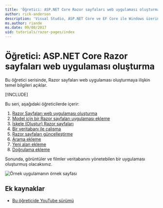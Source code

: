 ```yaml
---
title: 'Öğretici: ASP.NET Core Razor sayfaları web uygulaması oluşturma'
author: rick-anderson
description: 'Visual Studio, ASP.NET Core ve EF Core ile Windows üzerinde Razor sayfaları web uygulaması oluşturun.'
ms.author: riande
ms.date: 09/08/2017
uid: tutorials/razor-pages/index
---
```

# <a name="tutorial-create-a-razor-pages-web-app-with-aspnet-core"></a>Öğretici: ASP.NET Core Razor sayfaları web uygulaması oluşturma

Bu öğretici serisinde, Razor sayfaları web uygulaması oluşturmaya ilişkin temel bilgileri açıklar. 

[!INCLUDE[](~/includes/advancedRP.md)]

Bu seri, aşağıdaki öğreticilerde içerir:

1. [Razor Sayfaları web uygulaması oluşturma](xref:tutorials/razor-pages/razor-pages-start)
1. [Model için bir Razor sayfaları uygulaması ekleme](xref:tutorials/razor-pages/model)
1. [İskele (Oluştur) Razor sayfaları](xref:tutorials/razor-pages/page)
1. [Bir veritabanı ile çalışma](xref:tutorials/razor-pages/sql)
1. [Razor sayfaları güncelleştirme](xref:tutorials/razor-pages/da1)
1. [Arama ekleme](xref:tutorials/razor-pages/search)
1. [Yeni alan ekleme](xref:tutorials/razor-pages/new-field)
1. [Doğrulama ekleme](xref:tutorials/razor-pages/validation)

Sonunda, görüntüler ve filmler veritabanını yönetebilen bir uygulaması oluşturmuş olacaksınız.

![Örnek uygulamanın örnek sayfası](index/_static/sample-page.png)

## <a name="additional-resources"></a>Ek kaynaklar

* [Bu öğreticide YouTube sürümü](https://www.youtube.com/watch?v=F0SP7Ry4flQ&feature=youtu.be)
